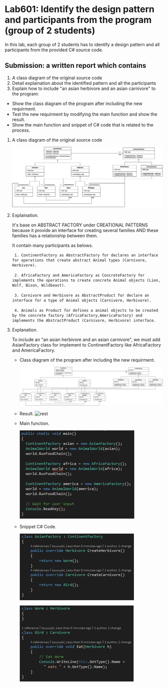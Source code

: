 # Lab601: Identify the design pattern and participants from the program (group of 2 students)

In this lab, each group of 2 students has to identify a design pattern and all participants 
from the provided C# source code. 

## Submission: a written report which contains

1. A class diagram of the original source code
2. Detail explaination about the identified pattern and all the participants
3. Explain how to include "an asian herbivore and an asian carnivore" to the program: 
  - Show the class diagram of the program after including the new requirment.
  - Test the new requirment by modifying the main function and show the result.
  - Show the main function and snippet of C# code that is related to the process.

1. A class diagram of the original source code

	![bfdi](https://raw.githubusercontent.com/cpe200-158-sec1-0559/week-6/master/week6/Lab601/LAB601BF.jpg)

2. Explaination.
	
	It's base on ABSTRACT FACTORY under CREATIONAL PATTERNS because it provide an interface for creating several families AND these families has a relationship between them. 

	It contain many participants as belows.

		1. ContinentFactory as AbstractFactory for declares an interface for operations that create abstract Animal types (Carnivore, Herbivore).

		2. AfricaFactory and AmericaFactory as ConcreteFactory for implements the operations to create concrete Animal objects (Lion, Wolf, Bison, Wildbeast).

		3. Carnivore and Herbivore as AbstractProduct for declare an interface for a type of Animal objects (Carnivore, Herbivore).

		4. Animals as Product for defines a animal objects to be created by the concrete factory (AfricaFactory,AmericaFactory) and implements the AbstractProduct (Carnivore, Herbivore) interface.

3. Explanation.
	
	To include an "an asian herbivore and an asian carnivore", we must add AsianFactory class for implement to ContinentFactory like AfricaFactory and AmericaFactory.
	- Class diagram of the program after including the new requirment.

		![afdi](https://raw.githubusercontent.com/cpe200-158-sec1-0559/week-6/master/week6/Lab601/LAB602AF.jpg)

	- Result.
		![rest]()
	- Main function.

		![mn](https://raw.githubusercontent.com/cpe200-158-sec1-0559/week-6/master/week6/Lab601/main.JPG)
	- Snippet C# Code.

		![snip1](https://raw.githubusercontent.com/cpe200-158-sec1-0559/week-6/master/week6/Lab601/snip1.JPG)

		![snip2](https://raw.githubusercontent.com/cpe200-158-sec1-0559/week-6/master/week6/Lab601/snip2.JPG)
